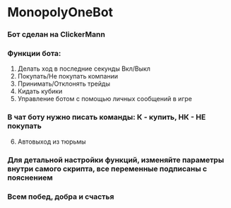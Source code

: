 # MonopolyOneBot  
### Бот сделан на ClickerMann  
### Функции бота:  
1. Делать ход в последние секунды Вкл/Выкл  
2. Покупать/Не покупать компании  
3. Принимать/Отклонять трейды  
4. Кидать кубики  
5. Управление ботом с помощью личных сообщений в игре  
### В чат боту нужно писать команды: К - купить, НК - НЕ покупать  
6. Автовыход из тюрьмы  
### Для детальной настройки функций, изменяйте параметры внутри самого скрипта, все переменные подписаны с пояснением  
### Всем побед, добра и счастья  
